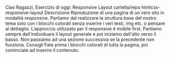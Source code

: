 Ciao Ragazzi,
Esercizio di oggi: Responsive Layout
cartella/repo htmlcss-responsive-layout
Descrizione
Riproduzione di una pagina di un vero sito in modalità responsive. Partiamo dal realizzare la struttura base del nostro tema solo con i blocchi colorati senza inserire i veri testi, img etc. o pensare al dettaglio. L’approccio utilizzato per il responsive è mobile first. Partiamo sempre dall'individuare il layout generale e poi iniziamo dall'alto verso il basso. Non passiamo ad una sezione successiva se la precedente non funziona.
Consigli
Fate prima i blocchi colorati di tutta la pagina, poi cominciate ad inserire il contenuto.